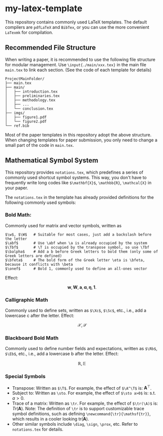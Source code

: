 # my-latex-template
This repository contains commonly used LaTeX templates. The default compilers are `pdfLaTeX` and `BibTex`, or you can use the more convenient `LaTexmk` for compilation.

## Recommended File Structure
When writing a paper, it is recommended to use the following file structure for modular management. Use `\input{./main/xxx.tex}` in the main file `main.tex` to link each section. (See the code of each template for details)
```
ProjectMainFolder/
├── main.tex
├── main/
│   ├── introduction.tex
│   ├── preliminaries.tex
│   ├── methodology.tex
│   ├── ...
│   └── conclusion.tex
├── imgs/
│   ├── figure1.pdf
│   └── figure2.pdf
└── ref.bib
```
Most of the paper templates in this repository adopt the above structure. When changing templates for paper submission, you only need to change a small part of the code in `main.tex`.

## Mathematical Symbol System
This repository provides `notations.tex`, which predefines a series of commonly used shortcut symbol systems. This way, you don't have to frequently write long codes like `$\mathbf{X}$`, `\mathbb{R}`, `\mathcal{X}` in your paper.

The `notations.tex` in the template has already provided definitions for the following commonly used symbols:

### Bold Math:
Commonly used for matrix and vector symbols, written as
```[LaTeX]
$\w$, $\W$   # Suitable for most cases, just add a backslash before the letter
$\abf$       # Use \abf when \a is already occupied by the system
$\Tbf$       # \T is occupied by the transpose symbol, so use \Tbf
$\balpha$    # Add a b before Greek letters to bold them (only some of Greek letters are defined)
$\bfeta$     # The bold form of the Greek letter \eta is \bfeta, because it conflicts with \beta
$\onef$      # Bold 1, commonly used to define an all-ones vector
```
Effect:
```math
\boldsymbol{w}, \boldsymbol{W}, \boldsymbol{a}, \boldsymbol{\alpha}, \boldsymbol{\eta}, \boldsymbol{1}.
```

### Calligraphic Math
Commonly used to define sets, written as `$\Xc$`, `$\Sc$`, etc., i.e., add a lowercase c after the letter. Effect:
```math
\mathcal{X}, \mathcal{S}
```

### Blackboard Bold Math
Commonly used to define number fields and expectations, written as `$\Rb$`, `$\Eb$`, etc., i.e., add a lowercase b after the letter. Effect:
```math
\mathbb{R}, \mathbb{E}
```

### Special Symbols
- Transpose: Written as `$\T$`. For example, the effect of `$\A^\T$` is: $\boldsymbol{A}^\top$.
- Subject to: Written as `\sto`. For example, the effect of `$\sto a>0$` is: $\text{s.t. } a>0$.
- Trace of a matrix: Written as `\tr`. For example, the effect of `$\tr(\A)$` is: $Tr(\boldsymbol{A})$.
    Note: The definition of `\tr` is to support customizable trace symbol definitions, such as defining `\newcommand{\tr}{\mathsf{tr}}`, which results in a cooler looking $\mathsf{tr}(\boldsymbol{A})$.
- Other similar symbols include `\diag`, `\sign`, `\prox`, etc. Refer to `notations.tex` for details.